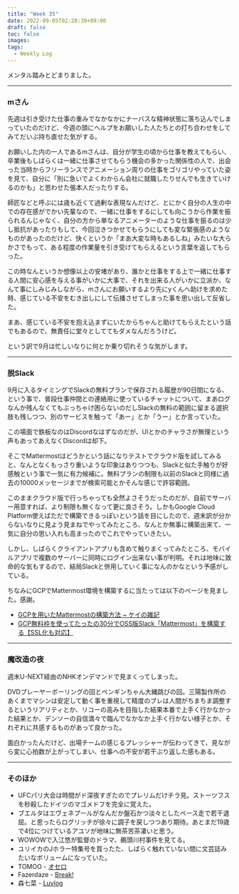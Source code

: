 ```yaml
---
title: "Week 35"
date: 2022-09-05T02:28:39+09:00
draft: false
toc: false
images:
tags:
  - Weekly Log
---
```


メンタル踏みとどまりました。

<!--more-->

---

### mさん

先週は引き受けた仕事の重みでなかなかにナーバスな精神状態に落ち込んでしまっていたのだけど、今週の頭にヘルプをお願いした人たちとの打ち合わせをしてみてだいぶ持ち直せた気がする。

お願いした内の一人であるmさんは、自分が学生の頃から仕事を教えてもらい、卒業後もしばらくは一緒に仕事させてもらう機会の多かった関係性の人で、出会った当時からフリーランスでアニメーション周りの仕事をゴリゴリやっていた姿を見て、自分に「別に急いでよくわからん会社に就職したりせんでも生きていけるのかも」と思わせた張本人だったりする。  

師匠などと呼ぶには歳も近くて過剰な表現なんだけど、とにかく自分の人生の中での存在感がでかい先輩なので、一緒に仕事をするにしても向こうから作業を振られるんじゃなく、自分の方から単なるアニメーターのような仕事を振るのは少し抵抗があったりもして、今回泣きつかせてもらうにしても変な緊張感のようなものがあったのだけど、快くというか「まあ大変な時もあるしね」みたいな大らかさでもって、ある程度の作業量を引き受けてもらえるという言葉を返してもらった。

この時なんというか想像以上の安堵があり、誰かと仕事をする上で一緒に仕事する人間に安心感を与える事がいかに大事で、それを出来る人がいかに立派か、なんて事にしみじみしながら、mさんにお願いするより先にyくんへ助けを求めた時、感じている不安をむき出しにして伝播させてしまった事を思い出して反省した。

まあ、感じている不安を抱え込まずにいたからちゃんと助けてもらえたという話でもあるので、無責任に堂々としててもダメなんだろうけど。

という訳で9月は忙しいなりに何とか乗り切れそうな気がします。

---

### 脱Slack

9月に入るタイミングでSlackの無料プランで保存される履歴が90日間になる、という事で、普段仕事仲間との連絡用に使っているチャットについて、まあログなんか残んなくてもぶっちゃけ困らないのだしSlackの無料の範囲に留まる選択肢も残しつつ、別のサービスを触って「あー」とか「うー」とか言っていた。

この場面で鉄板なのはDiscordなはずなのだが、UIとかのチャラさが無理という声もあってあえなくDiscordは却下。

そこでMattermostはどうかという話になりテストでクラウド版を試してみると、なんとなくもっさり重いような印象はありつつも、Slackと似た手触りが好感触という事で一気に有力候補に。無料プランの制限も以前のSlackと同様に過去の10000メッセージまでが検索可能とかそんな感じで許容範囲。

このままクラウド版で行っちゃっても全然よさそうだったのだが、自前でサーバー用意すれば、より制限も無くなって更に良さそう。しかもGoogle Cloud Platform使えばただで構築できるっぽいという話を目にしたので、週末訳が分からないなりに見よう見まねでやってみたところ、なんとか無事に構築出来て、一気に自分の思い入れも高まったのでこれでやっていきたい。

しかし、しばらくクライアントアプリも含めて触りまくってみたところ、モバイルアプリで複数のサーバーに同時にログイン出来ない事が判明。それは地味に致命的な気もするので、結局Slackと併用していく事になんのかなという予感がしている。

ちなみにGCPでMattermost環境を構築するに当たっては以下のページを見ました。感謝。

- [GCPを用いたMattermostの構築方法 ~ ケイの雑記](https://kkkei257.blogspot.com/2022/08/build-mattermost.html)
- [GCP無料枠を使ってたったの30分でOSS版Slack「Mattermost」を構築する【SSL化も対応】](https://www.karelie.net/mattermost-gce-ssl/)

---

### 魔改造の夜

週末U-NEXT経由のNHKオンデマンドで見まくってしまった。

DVDプレーヤーボーリングの回とペンギンちゃん大縄跳びの回。三陽製作所のあくまでマシンは安定して動く事を重視して精度のブレは人間がちまちま調整するというリアリティとか、リコーの高みを目指した結果本番で上手く行かなかった結果とか、デンソーの自信満々で臨んでなかなか上手く行かない様子とか、それぞれに共感するものがあって良かった。

面白かったんだけど、出場チームの感じるプレッシャーが伝わってきて、見ながら変に心拍数が上がってしまい、仕事への不安が若干ぶり返した感もある。

---

### そのほか

- UFCパリ大会は時間がド深夜すぎたのでプレリムだけチラ見。ストーツフスを秒殺したドイツのマゴメドフを完全に覚えた。
- ブエルタはエヴェネプールがなんだか盤石かつ淡々としたペース走で若干退屈。と思ったらログリッチが徐々に調子を戻しつつあり期待。あとまだ19歳で4位につけているアユソが地味に無茶苦茶凄いと思う。
- WOWOWで入江悠が監督のドラマ、鵜頭川村事件を見てる。
- ユリイカのJホラー特集号を買ったた、しばらく触れていない間に文芸誌みたいなボリュームになっていた。
- TOMOO - [オセロ](https://www.youtube.com/watch?v=seBsjCHoxOA)
- Fazerdaze - [Break!](https://www.youtube.com/watch?v=fKts5sczKEw)
- 森七菜 - [Luvlog](https://www.youtube.com/watch?v=GqyRy35Fh70)